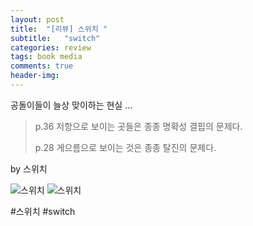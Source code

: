 ```yaml
---
layout: post
title:  "[리뷰] 스위치 "
subtitle:   "switch"
categories: review
tags: book media 
comments: true
header-img: 
---
```


공돌이들이 늘상 맞이하는 현실 ... 

> p.36 저항으로 보이는 곳들은 종종 명확성 결핍의 문제다.
>
> p.28 게으름으로 보이는 것은 종종 탈진의 문제다.
  
by 스위치

![스위치](https://youngsungson.github.io/assets/img/review/20150503-review-book1.jpg)
![스위치](https://youngsungson.github.io/assets/img/review/20150503-review-book2.jpg)

#스위치 #switch
